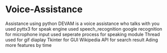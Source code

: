# Voice-Assistance
Assistance using python
DEVAM is a voice assistance who talks with you 
used pyttx3 for speak engine
used speech_recognition google recognition for microphone input
used seperate process for speaking module 
Thread used for gif diaplay
Tkinter for GUI
Wikipedia API for search result
Ading more features by time
